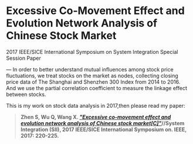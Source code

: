 # Excessive Co-Movement Effect and Evolution Network Analysis of Chinese Stock Market

2017 IEEE/SICE International Symposium on System Integration Special Session Paper

— In order to better understand mutual influences among stock price fluctuations, we treat stocks on the market as nodes, collecting closing price data of The Shanghai and Shenzhen 300 Index from 2014 to 2016. And we use the partial correlation coefficient to measure the linkage effect between stocks.

This is my work on stock data analysis in 2017,then please read my paper:

> **Zhen S, Wu Q, Wang X. [*"Excessive co-movement effect and evolution network analysis of Chinese stock market[C]"*](https://ieeexplore.ieee.org/abstract/document/8279215/authors#authors)//System Integration (SII), 2017 IEEE/SICE International Symposium on. IEEE, 2017: 220-225.**

